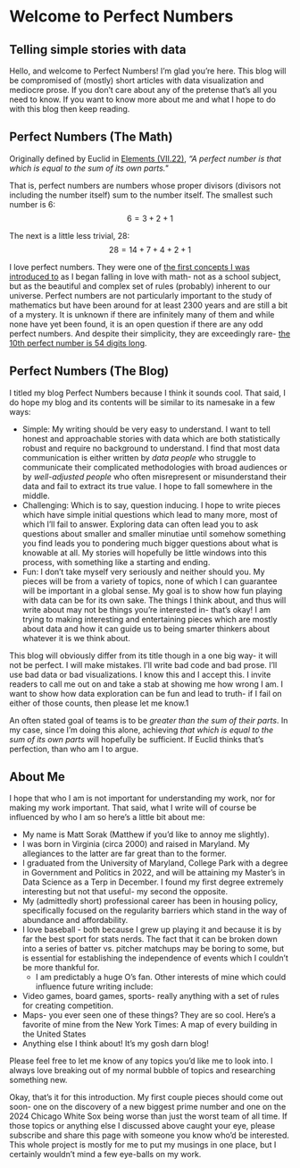 # Welcome to Perfect Numbers
## Telling simple stories with data

Hello, and welcome to Perfect Numbers! I’m glad you’re here. This blog will be compromised of (mostly) short articles with data visualization and mediocre prose. If you don’t care about any of the pretense that’s all you need to know. If you want to know more about me and what I hope to do with this blog then keep reading.

## Perfect Numbers (The Math)

Originally defined by Euclid in [Elements (VII.22)](http://aleph0.clarku.edu/~djoyce/elements/bookVII/defVII22.html), *“A perfect number is that which is equal to the sum of its own parts."*

That is, perfect numbers are numbers whose proper divisors (divisors not including the number itself) sum to the number itself. The smallest such number is 6: $$6=3+2+1$$

The next is a little less trivial, 28: $$28=14+7+4+2+1$$

I love perfect numbers. They were one of [the first concepts I was introduced to](https://www.youtube.com/watch?v=ZfKTD5lvToE) as I began falling in love with math- not as a school subject, but as the beautiful and complex set of rules (probably) inherent to our universe. Perfect numbers are not particularly important to the study of mathematics but have been around for at least 2300 years and are still a bit of a mystery. It is unknown if there are infinitely many of them and while none have yet been found, it is an open question if there are any odd perfect numbers. And despite their simplicity, they are exceedingly rare- [the 10th perfect number is 54 digits long](https://oeis.org/A000396).

## Perfect Numbers (The Blog)
I titled my blog Perfect Numbers because I think it sounds cool. That said, I do hope my blog and its contents will be similar to its namesake in a few ways:
- Simple: My writing should be very easy to understand. I want to tell honest and approachable stories with data which are both statistically robust and require no background to understand. I find that most data communication is either written by *data people* who struggle to communicate their complicated methodologies with broad audiences or by *well-adjusted people* who often misrepresent or misunderstand their data and fail to extract its true value. I hope to fall somewhere in the middle.
- Challenging: Which is to say, question inducing. I hope to write pieces which have simple initial questions which lead to many more, most of which I’ll fail to answer. Exploring data can often lead you to ask questions about smaller and smaller minutiae until somehow something you find leads you to pondering much bigger questions about what is knowable at all. My stories will hopefully be little windows into this process, with something like a starting and ending.
- Fun: I don’t take myself very seriously and neither should you. My pieces will be from a variety of topics, none of which I can guarantee will be important in a global sense. My goal is to show how fun playing with data can be for its own sake. The things I think about, and thus will write about may not be things you’re interested in- that’s okay! I am trying to making interesting and entertaining pieces which are mostly about data and how it can guide us to being smarter thinkers about whatever it is we think about.

This blog will obviously differ from its title though in a one big way- it will not be perfect. I will make mistakes. I’ll write bad code and bad prose. I’ll use bad data or bad visualizations. I know this and I accept this. I invite readers to call me out on and take a stab at showing me how wrong I am. I want to show how data exploration can be fun and lead to truth- if I fail on either of those counts, then please let me know.1

An often stated goal of teams is to be *greater than the sum of their parts*. In my case, since I’m doing this alone, achieving *that which is equal to the sum of its own parts* will hopefully be sufficient. If Euclid thinks that’s perfection, than who am I to argue.

## About Me
I hope that who I am is not important for understanding my work, nor for making my work important. That said, what I write will of course be influenced by who I am so here’s a little bit about me:
- My name is Matt Sorak (Matthew if you’d like to annoy me slightly).
- I was born in Virginia (circa 2000) and raised in Maryland. My allegiances to the latter are far great than to the former.
- I graduated from the University of Maryland, College Park with a degree in Government and Politics in 2022, and will be attaining my Master’s in Data Science as a Terp in December. I found my first degree extremely interesting but not that useful- my second the opposite.
- My (admittedly short) professional career has been in housing policy, specifically focused on the regularity barriers which stand in the way of abundance and affordability.
- I love baseball - both because I grew up playing it and because it is by far the best sport for stats nerds. The fact that it can be broken down into a series of batter vs. pitcher matchups may be boring to some, but is essential for establishing the independence of events which I couldn’t be more thankful for.
	- I am predictably a huge O’s fan.
Other interests of mine which could influence future writing include:
- Video games, board games, sports- really anything with a set of rules for creating competition.
- Maps- you ever seen one of these things? They are so cool. Here’s a favorite of mine from the New York Times: A map of every building in the United States
- Anything else I think about! It’s my gosh darn blog!

Please feel free to let me know of any topics you’d like me to look into. I always love breaking out of my normal bubble of topics and researching something new.

Okay, that’s it for this introduction. My first couple pieces should come out soon- one on the discovery of a new biggest prime number and one on the 2024 Chicago White Sox being worse than just the worst team of all time. If those topics or anything else I discussed above caught your eye, please subscribe and share this page with someone you know who’d be interested. This whole project is mostly for me to put my musings in one place, but I certainly wouldn’t mind a few eye-balls on my work.
